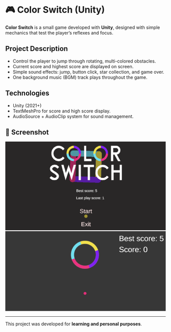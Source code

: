 # 🎮 Color Switch (Unity)

**Color Switch** is a small game developed with **Unity**, designed with simple mechanics that test the player’s reflexes and focus.  

## Project Description
- Control the player to jump through rotating, multi-colored obstacles.  
- Current score and highest score are displayed on screen.  
- Simple sound effects: jump, button click, star collection, and game over.  
- One background music (BGM) track plays throughout the game.  

## Technologies
- Unity (2021+)  
- TextMeshPro for score and high score display.  
- AudioSource + AudioClip system for sound management.  

## 📸 Screenshot
![Gameplay Screenshot](PreviewImg2.png)
![Gameplay Screenshot](PreviewImg1.png)


---

This project was developed for **learning and personal purposes**.
